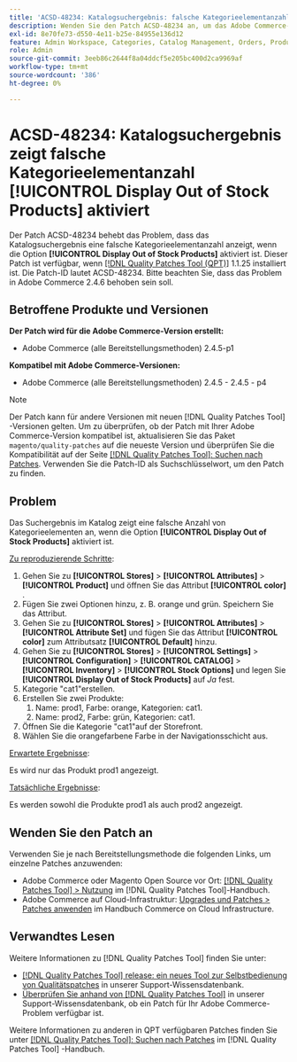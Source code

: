 ```yaml
---
title: 'ACSD-48234: Katalogsuchergebnis: falsche Kategorieelementanzahl, wenn [!UICONTROL Display Out of Stock Products] aktiviert ist'
description: Wenden Sie den Patch ACSD-48234 an, um das Adobe Commerce-Problem zu beheben, bei dem das Katalogsuchergebnis eine falsche Kategorieelementanzahl anzeigt, wenn die Option [!UICONTROL Display Out of Stock Products] aktiviert ist.
exl-id: 8e70fe73-d550-4e11-b25e-84955e136d12
feature: Admin Workspace, Categories, Catalog Management, Orders, Products, Search
role: Admin
source-git-commit: 3eeb86c2644f8a04ddcf5e205bc400d2ca9969af
workflow-type: tm+mt
source-wordcount: '386'
ht-degree: 0%

---
```


# ACSD-48234: Katalogsuchergebnis zeigt falsche Kategorieelementanzahl **[!UICONTROL Display Out of Stock Products]** aktiviert

Der Patch ACSD-48234 behebt das Problem, dass das Katalogsuchergebnis eine falsche Kategorieelementanzahl anzeigt, wenn die Option **[!UICONTROL Display Out of Stock Products]** aktiviert ist. Dieser Patch ist verfügbar, wenn [[!DNL Quality Patches Tool (QPT)]](/help/announcements/adobe-commerce-announcements/magento-quality-patches-released-new-tool-to-self-serve-quality-patches.md) 1.1.25 installiert ist. Die Patch-ID lautet ACSD-48234. Bitte beachten Sie, dass das Problem in Adobe Commerce 2.4.6 behoben sein soll.


## Betroffene Produkte und Versionen

**Der Patch wird für die Adobe Commerce-Version erstellt:**
* Adobe Commerce (alle Bereitstellungsmethoden) 2.4.5-p1

**Kompatibel mit Adobe Commerce-Versionen:**
* Adobe Commerce (alle Bereitstellungsmethoden) 2.4.5 - 2.4.5 - p4

>[!NOTE]
>
>Der Patch kann für andere Versionen mit neuen [!DNL Quality Patches Tool] -Versionen gelten. Um zu überprüfen, ob der Patch mit Ihrer Adobe Commerce-Version kompatibel ist, aktualisieren Sie das Paket `magento/quality-patches` auf die neueste Version und überprüfen Sie die Kompatibilität auf der Seite [[!DNL Quality Patches Tool]: Suchen nach Patches](https://experienceleague.adobe.com/tools/commerce-quality-patches/index.html). Verwenden Sie die Patch-ID als Suchschlüsselwort, um den Patch zu finden.

## Problem

Das Suchergebnis im Katalog zeigt eine falsche Anzahl von Kategorieelementen an, wenn die Option **[!UICONTROL Display Out of Stock Products]** aktiviert ist.

<u>Zu reproduzierende Schritte</u>:

1. Gehen Sie zu **[!UICONTROL Stores]** > **[!UICONTROL Attributes]** > **[!UICONTROL Product]** und öffnen Sie das Attribut **[!UICONTROL color]** .
1. Fügen Sie zwei Optionen hinzu, z. B. orange und grün. Speichern Sie das Attribut.
1. Gehen Sie zu **[!UICONTROL Stores]** > **[!UICONTROL Attributes]** > **[!UICONTROL Attribute Set]** und fügen Sie das Attribut **[!UICONTROL color]** zum Attributsatz **[!UICONTROL Default]** hinzu.
1. Gehen Sie zu **[!UICONTROL Stores]** > **[!UICONTROL Settings]** > **[!UICONTROL Configuration]** > **[!UICONTROL CATALOG]** > **[!UICONTROL Inventory]** > **[!UICONTROL Stock Options]** und legen Sie **[!UICONTROL Display Out of Stock Products]** auf _Ja_ fest.
1. Kategorie &quot;cat1&quot;erstellen.
1. Erstellen Sie zwei Produkte:
   1. Name: prod1, Farbe: orange, Kategorien: cat1.
   1. Name: prod2, Farbe: grün, Kategorien: cat1.
1. Öffnen Sie die Kategorie &quot;cat1&quot;auf der Storefront.
1. Wählen Sie die orangefarbene Farbe in der Navigationsschicht aus.

<u>Erwartete Ergebnisse</u>:

Es wird nur das Produkt prod1 angezeigt.

<u>Tatsächliche Ergebnisse</u>:

Es werden sowohl die Produkte prod1 als auch prod2 angezeigt.

## Wenden Sie den Patch an

Verwenden Sie je nach Bereitstellungsmethode die folgenden Links, um einzelne Patches anzuwenden:

* Adobe Commerce oder Magento Open Source vor Ort: [[!DNL Quality Patches Tool] > Nutzung](https://experienceleague.adobe.com/docs/commerce-operations/tools/quality-patches-tool/usage.html) im [!DNL Quality Patches Tool]-Handbuch.
* Adobe Commerce auf Cloud-Infrastruktur: [Upgrades und Patches > Patches anwenden](https://experienceleague.adobe.com/docs/commerce-cloud-service/user-guide/develop/upgrade/apply-patches.html) im Handbuch Commerce on Cloud Infrastructure.

## Verwandtes Lesen

Weitere Informationen zu [!DNL Quality Patches Tool] finden Sie unter:

* [[!DNL Quality Patches Tool] release: ein neues Tool zur Selbstbedienung von Qualitätspatches](/help/announcements/adobe-commerce-announcements/magento-quality-patches-released-new-tool-to-self-serve-quality-patches.md) in unserer Support-Wissensdatenbank.
* [Überprüfen Sie anhand von  [!DNL Quality Patches Tool]](/help/support-tools/patches-available-in-qpt-tool/check-patch-for-magento-issue-with-magento-quality-patches.md) in unserer Support-Wissensdatenbank, ob ein Patch für Ihr Adobe Commerce-Problem verfügbar ist.

Weitere Informationen zu anderen in QPT verfügbaren Patches finden Sie unter [[!DNL Quality Patches Tool]: Suchen nach Patches](https://experienceleague.adobe.com/tools/commerce-quality-patches/index.html) im [!DNL Quality Patches Tool] -Handbuch.
